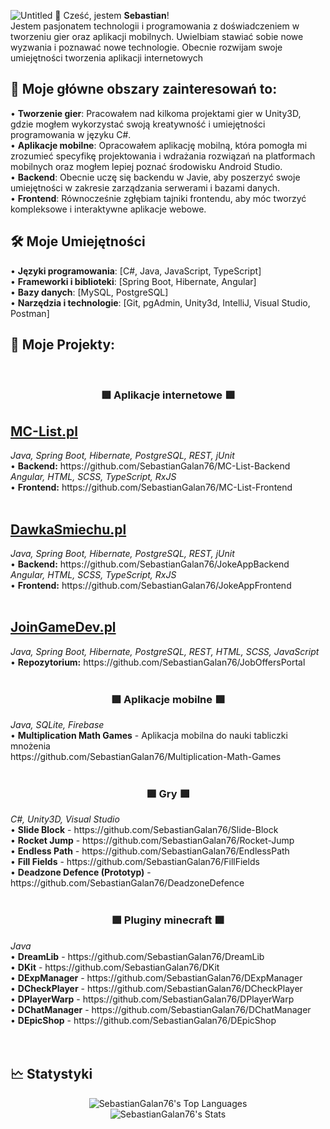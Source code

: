 ![Untitled](https://github.com/user-attachments/assets/a4397597-1eb2-4c08-b13f-e7773c077177)
👋 Cześć, jestem <b>Sebastian</b>!<br>
Jestem pasjonatem technologii i programowania z doświadczeniem w tworzeniu gier oraz aplikacji mobilnych. Uwielbiam stawiać sobie nowe wyzwania i poznawać nowe technologie. Obecnie rozwijam swoje umiejętności tworzenia aplikacji internetowych

<h2>🧠 Moje główne obszary zainteresowań to:</h2>
• <b>Tworzenie gier</b>: Pracowałem nad kilkoma projektami gier w Unity3D, gdzie mogłem wykorzystać swoją kreatywność i umiejętności programowania w języku C#. <br>
• <b>Aplikacje mobilne</b>: Opracowałem aplikację mobilną, która pomogła mi zrozumieć specyfikę projektowania i wdrażania rozwiązań na platformach mobilnych oraz mogłem lepiej poznać środowisku Android Studio. <br>
• <b>Backend</b>: Obecnie uczę się backendu w Javie, aby poszerzyć swoje umiejętności w zakresie zarządzania serwerami i bazami danych. <br>
• <b>Frontend</b>: Równocześnie zgłębiam tajniki frontendu, aby móc tworzyć kompleksowe i interaktywne aplikacje webowe.

<h2>🛠️ Moje Umiejętności</h2>
• <b>Języki programowania</b>: [C#, Java, JavaScript, TypeScript] <br>
• <b>Frameworki i biblioteki</b>: [Spring Boot, Hibernate, Angular]<br>
• <b>Bazy danych</b>: [MySQL, PostgreSQL]<br>
• <b>Narzędzia i technologie</b>: [Git, pgAdmin, Unity3d, IntelliJ, Visual Studio, Postman]<br>

<h2>🚀 Moje Projekty:</h2>

<br>
<div align="center">
  <h3>🟩 Aplikacje internetowe 🟩</h3>
</div>
<h2><a href="https://mc-list.pl/">MC-List.pl</a></h2>
<i>Java, Spring Boot, Hibernate, PostgreSQL, REST, jUnit</i> <br>
• <b>Backend:</b> https://github.com/SebastianGalan76/MC-List-Backend<br>
<i>Angular, HTML, SCSS, TypeScript, RxJS</i> <br>
• <b>Frontend:</b> https://github.com/SebastianGalan76/MC-List-Frontend<br>
<br>
<h2><a href="https://dawkasmiechu.pl/">DawkaSmiechu.pl</a></h2>
<i>Java, Spring Boot, Hibernate, PostgreSQL, REST, jUnit</i> <br>
• <b>Backend:</b> https://github.com/SebastianGalan76/JokeAppBackend<br>
<i>Angular, HTML, SCSS, TypeScript, RxJS</i> <br>
• <b>Frontend:</b> https://github.com/SebastianGalan76/JokeAppFrontend<br>
<br>
<h2><a href="https://joingamedev.pl/">JoinGameDev.pl</a></h2>
<i>Java, Spring Boot, Hibernate, PostgreSQL, REST, HTML, SCSS, JavaScript</i> <br>
• <b>Repozytorium:</b> https://github.com/SebastianGalan76/JobOffersPortal<br>

<br>
<div align="center">
  <h3>🟩 Aplikacje mobilne 🟩</h3>
</div>
<i>Java, SQLite, Firebase</i><br>
• <b>Multiplication Math Games</b> - Aplikacja mobilna do nauki tabliczki mnożenia<br>
https://github.com/SebastianGalan76/Multiplication-Math-Games
<br>

<br>
<div align="center">
  <h3>🟩 Gry 🟩</h3>
</div>
<i>C#, Unity3D, Visual Studio</i><br>
• <b>Slide Block</b> - https://github.com/SebastianGalan76/Slide-Block <br>
• <b>Rocket Jump</b> - https://github.com/SebastianGalan76/Rocket-Jump <br>
• <b>Endless Path</b> - https://github.com/SebastianGalan76/EndlessPath <br>
• <b>Fill Fields</b> - https://github.com/SebastianGalan76/FillFields <br>
• <b>Deadzone Defence (Prototyp)</b> - https://github.com/SebastianGalan76/DeadzoneDefence
<br>

<br>
<div align="center">
  <h3>🟩 Pluginy minecraft 🟩</h3>
</div>
<i>Java</i><br>
• <b>DreamLib</b> - https://github.com/SebastianGalan76/DreamLib <br>
• <b>DKit</b> - https://github.com/SebastianGalan76/DKit <br>
• <b>DExpManager</b> - https://github.com/SebastianGalan76/DExpManager <br>
• <b>DCheckPlayer</b> - https://github.com/SebastianGalan76/DCheckPlayer <br>
• <b>DPlayerWarp</b> - https://github.com/SebastianGalan76/DPlayerWarp <br>
• <b>DChatManager</b> - https://github.com/SebastianGalan76/DChatManager <br>
• <b>DEpicShop</b> - https://github.com/SebastianGalan76/DEpicShop <br>
<br><br>

<h2>🗠 Statystyki</h2>
<div align="center">

![SebastianGalan76's Top Languages](https://github-readme-stats.vercel.app/api/top-langs/?username=SebastianGalan76&theme=vue-dark&show_icons=true&hide_border=true&layout=compact) <br>
  ![SebastianGalan76's Stats](https://github-readme-stats.vercel.app/api?username=SebastianGalan76&theme=vue-dark&show_icons=true&hide_border=true&count_private=true) <br>

</div>
